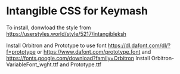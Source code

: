 # Intangible CSS for Keymash

To install, donwload the style from https://userstyles.world/style/5217/intangibleksh

Install Orbitron and Prototype to use font
https://dl.dafont.com/dl/?f=prototype or https://www.dafont.com/prototype.font
and
https://fonts.google.com/download?family=Orbitron
Install Orbitron-VariableFont_wght.ttf and Prototype.ttf